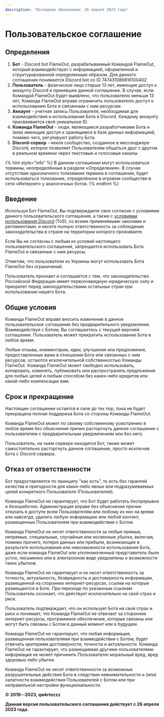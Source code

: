 ```yaml
---
description: 'Последнее обновление: 26 апреля 2023 года'
---
```


# Пользовательское соглашение

## Определения

1. **Бот** - Discord bot FlameOut, разрабатываемый Командой FlameOut, который взаимодействует с информацией, оформленной и структурированной определенным образом. Для данного соглашения понимается Discord bot со ID 747431086816100402
2. **Пользователь** - физическое лицо старше 13 лет, имеющее доступ к аккаунту Discord и принявшее данной соглашение. В случае, если Командой FlameOut будет выявлено, что пользователю меньше 13 лет, Команда FlameOut вправе ограничить пользователю доступ к использованию Бота и связанным с ним ресурсам.
3. **Аккаунт** - учетная запись Пользователя, необходимая для взаимодействия и использования Бота в Discord. Каждому аккаунту присваивается своё уникальное ID.
4. **Команда FlameOut** - люди, являющиеся разработчиками Бота и (или) имеющие доступ к хранящимся в базе данных информацией, помимо чего, регулируют работу Бота.&#x20;
5. **Discord-сервер** - некое сообщество, созданное в мессенджере Discord, которое позволяет Пользователям общаться друг с другом в реальном времени через текстовые и голосовые каналы

{% hint style="info" %}
В данном соглашении могут использоваться термины, неопределённые в разделе «Определения». В случае отсутствия однозначного толкования термина в соглашении, будет использоваться толкование, определённое в игровом сообществе в сети «Интернет» у аналогичных ботов.
{% endhint %}

## Введение

Используя Бот FlameOut, Вы подтверждаете свое согласие с условиями данного пользовательского соглашения, а также с [условиями использования Discord](https://discord.com/terms) (ToS), со всеми применимыми законами и регламентами, и несете полную ответственность за соблюдение законодательства в стране на территории которого проживаете.

Если Вы не согласны с любым из условий настоящего пользовательского соглашения, запрещается использовать Бота FlameOut и связанные с ним ресурсы.

Отметим, что пользователи из Украины могут использовать Бота FlameOut без ограничений.

Пользователь признает и соглашается с тем, что законодательство Российской Федерации имеет первоочередную юридическую силу и приоритет перед законодательствами остальных стран при использовании нашего Бота.

## Общие условия

Команда FlameOut вправе вносить изменение в данное пользовательское соглашение без предварительного уведомления. Взаимодействуя с Ботом, Вы соглашаетесь с текущей версией соглашения. Пользователь может прекратить использование Бота в любое время.

Любые отзывы, комментарии, идеи, улучшения или предложения, предоставленные вами в отношении Бота или связанных с ним ресурсов, остаются исключительной собственностью Команды FlameOut. Команда FlameOut может свободно использовать, копировать, изменять, публиковать или распространять предложения для любых целей и любым способом без каких-либо кредитов или какой-либо компенсации вам.

## Срок и прекращение

Настоящее соглашение остается в силе до тех пор, пока не будет прекращена полная поддержка Бота со стороны Команды FlameOut.

Команда FlameOut может по своему собственному усмотрению в любое время без объяснения причин расторгнуть данное соглашение с пользователем с предварительным уведомлением или без него.

Пользователь, на чьем сервере находится Бот, также может самостоятельно расторгнуть данное соглашение, просто исключив Бота с Discord сервера.

## Отказ от ответственности

Бот предоставляется по принципу "как есть", то есть без гарантий качества и пригодности для каких-либо явных или подразумеваемых целей конкретного Пользователя (Пользователей).&#x20;

Команда FlameOut не гарантирует, что Бот будет работать беспрерывно и безошибочно. Администрация вправе без объяснения причин отказать в доступе всем Пользователям или любому из них на время или навсегда, удалить любую информацию или любой контент, размещенные Пользователем при взаимодействии с Ботом.&#x20;

Команда FlameOut не несет ответственности за любые прямые, непрямые, специальные, случайные или косвенные убытки, включая, помимо прочего, потерю данных или прибыли, возникающие в результате использования или невозможности использования Бота, даже если команда FlameOut или уполномоченный представитель были устно, письменно или в электронном виде уведомлены о возможности таких убытков.

Команда FlameOut не гарантирует и не несет ответственность за точность, актуальность, безвредность и достоверность информации, размещенной на сторонних интернет-ресурсах, ссылки на которые размещаются в Боте. При переходе по указанным ссылкам Пользователь осознает, что действует исключительно на свой страх и риск.&#x20;

Пользователь подтверждает, что он использует Бота на свой страх и риск и понимает, что Команда FlameOut не отвечает за сторонние интернет-ресурсы, программное обеспечение, которые связаны или могут быть связаны с Ботом в данный момент или в будущем.&#x20;

Команда FlameOut не гарантирует, что любая информация, размещенная пользователями при взаимодействии с Ботом, будет отвечать критериям достоверности, точности и актуальности. Команда FlameOut не гарантирует, что размещаемая другими пользователями информация не может причинить Пользователю моральный вред, вред здоровью либо убытки.

Команда FlameOut не несет ответственности за возможные разрушительные действия Бота в следствии невнимательности и (или) халатности взаимодействия Пользователей с Ботом или  при неправильной настройки функциональности.

© **2019**—**2023, qwkrtezzz**

**Данная версия пользовательского соглашения действует с 26 апреля 2023 года.**
